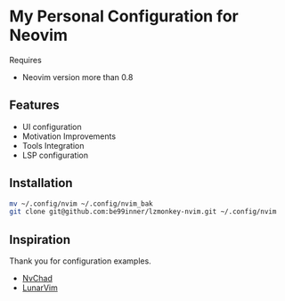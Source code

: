# My Personal Configuration for Neovim

Requires

- Neovim version more than 0.8

## Features

- UI configuration
- Motivation Improvements
- Tools Integration
- LSP configuration

## Installation

```bash
mv ~/.config/nvim ~/.config/nvim_bak
git clone git@github.com:be99inner/lzmonkey-nvim.git ~/.config/nvim
```

## Inspiration

Thank you for configuration examples.

- [NvChad](https://github.com/NvChad/NvChad)
- [LunarVim](https://github.com/LunarVim/LunarVim)
